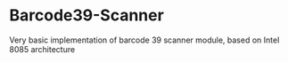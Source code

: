 # Barcode39-Scanner
Very basic implementation of barcode 39 scanner module, based on Intel 8085 architecture
